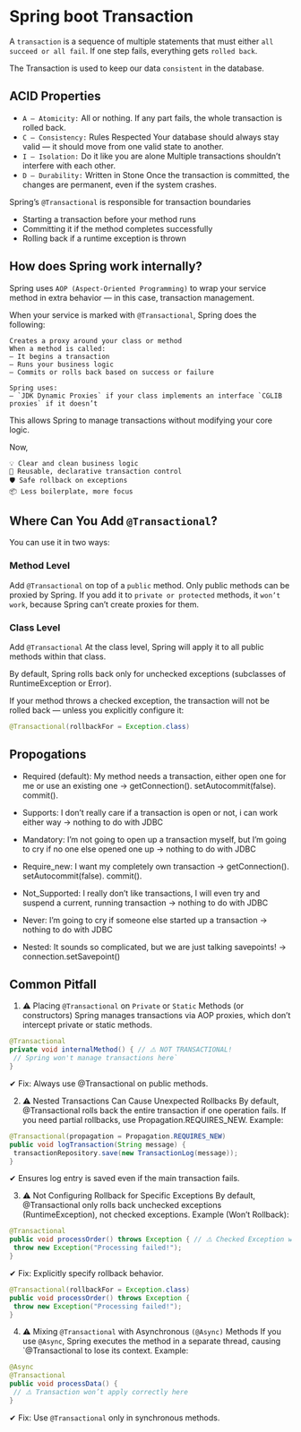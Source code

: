# Spring boot Transaction

A `transaction` is a sequence of multiple statements that must either `all succeed or all fail`. If one step fails, everything gets `rolled back`.

The Transaction is used to keep our data `consistent` in the database.

## ACID Properties

* `A — Atomicity:` All or nothing.
    If any part fails, the whole transaction is rolled back.
* `C — Consistency:` Rules Respected
    Your database should always stay valid — it should move from one valid state to another.
* `I — Isolation:` Do it like you are alone
    Multiple transactions shouldn’t interfere with each other.
* `D — Durability:` Written in Stone
    Once the transaction is committed, the changes are permanent, even if the system crashes.

Spring’s `@Transactional` is responsible for transaction boundaries

* Starting a transaction before your method runs
* Committing it if the method completes successfully
* Rolling back if a runtime exception is thrown

## How does Spring work internally?

Spring uses `AOP (Aspect-Oriented Programming)` to wrap your service method in extra behavior — in this case, transaction management.

When your service is marked with `@Transactional`, Spring does the following:

    Creates a proxy around your class or method
    When a method is called:
    — It begins a transaction
    — Runs your business logic
    — Commits or rolls back based on success or failure

    Spring uses:
    — `JDK Dynamic Proxies` if your class implements an interface `CGLIB proxies` if it doesn’t

This allows Spring to manage transactions without modifying your core logic.

Now,

    💡 Clear and clean business logic
    🔄 Reusable, declarative transaction control
    🛡 Safe rollback on exceptions
    📦 Less boilerplate, more focus

## Where Can You Add `@Transactional`?

You can use it in two ways:

### Method Level

Add `@Transactional` on top of a `public` method. Only public methods can be proxied by Spring. If you add it to `private or protected` methods, it `won’t work`, because Spring can’t create proxies for them.

### Class Level

Add `@Transactional` At the class level, Spring will apply it to all public methods within that class.

By default, Spring rolls back only for unchecked exceptions (subclasses of RuntimeException or Error).

If your method throws a checked exception, the transaction will not be rolled back — unless you explicitly configure it:
```java
@Transactional(rollbackFor = Exception.class)
```
## Propogations

* Required (default): My method needs a transaction, either open one for me or use an existing one → getConnection(). setAutocommit(false). commit().

* Supports: I don’t really care if a transaction is open or not, i can work either way → nothing to do with JDBC

* Mandatory: I’m not going to open up a transaction myself, but I’m going to cry if no one else opened one up → nothing to do with JDBC

* Require_new: I want my completely own transaction → getConnection(). setAutocommit(false). commit().

* Not_Supported: I really don’t like transactions, I will even try and suspend a current, running transaction → nothing to do with JDBC

* Never: I’m going to cry if someone else started up a transaction → nothing to do with JDBC

* Nested: It sounds so complicated, but we are just talking savepoints! → connection.setSavepoint()


## Common Pitfall

1. ⚠️ Placing `@Transactional` on `Private` or `Static` Methods (or constructors)
Spring manages transactions via AOP proxies, which don’t intercept private or static methods.

```java
@Transactional
private void internalMethod() { // ⚠️ NOT TRANSACTIONAL!
 // Spring won't manage transactions here`
}
```
✔ Fix: Always use @Transactional on public methods.

2. ⚠️ Nested Transactions Can Cause Unexpected Rollbacks
By default, @Transactional rolls back the entire transaction if one operation fails.
If you need partial rollbacks, use Propagation.REQUIRES_NEW.
Example:

```java
@Transactional(propagation = Propagation.REQUIRES_NEW)
public void logTransaction(String message) {
 transactionRepository.save(new TransactionLog(message));
}
```
✔ Ensures log entry is saved even if the main transaction fails.

3. ⚠️ Not Configuring Rollback for Specific Exceptions
By default, @Transactional only rolls back unchecked exceptions (RuntimeException), not checked exceptions.
Example (Won’t Rollback):

```java
@Transactional
public void processOrder() throws Exception { // ⚠️ Checked Exception won't trigger rollback
 throw new Exception("Processing failed!");
}
```
✔ Fix: Explicitly specify rollback behavior.

```java
@Transactional(rollbackFor = Exception.class)
public void processOrder() throws Exception {
 throw new Exception("Processing failed!");
}
```
4. ⚠️ Mixing `@Transactional` with Asynchronous `(@Async)` Methods
If you use `@Async`, Spring executes the method in a separate thread, causing `@Transactional to lose its context.
Example:

```java
@Async
@Transactional
public void processData() {
 // ⚠️ Transaction won’t apply correctly here
}
```
✔ Fix: Use `@Transactional` only in synchronous methods.

